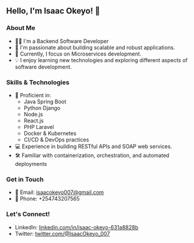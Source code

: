 ## Hello, I'm Isaac Okeyo! 👋

### About Me
- 👨‍💻 I'm a Backend Software Developer
- 👀 I'm passionate about building scalable and robust applications.
- 🌱 Currently, I focus on Microservices development.
- 💡 I enjoy learning new technologies and exploring different aspects of software development.
 ### Skills & Technologies
- 💼 Proficient in: 
  - Java Spring Boot
  - Python Django
  - Node.js
  - React.js
  - PHP Laravel
  - Docker & Kubernetes  
  - CI/CD & DevOps practices
- 💻 Experience in building RESTful APIs and SOAP web services.  
- 🛠️ Familiar with containerization, orchestration, and automated deployments

### Get in Touch
- 📧 Email: isaacokeyo007@gmail.com
- 📱 Phone: +254743207565

### Let's Connect!
- LinkedIn: [linkedin.com/in/isaac-okeyo-631a8828b](https://www.linkedin.com/in/isaac-okeyo-631a8828b/)
- Twitter: [twitter.com/@IsaacOkeyo_007](https://twitter.com/@IsaacOkeyo_007)

<!---
isaacokeyo/isaacokeyo is a ✨ special ✨ repository because its `README.md` (this file) appears on your GitHub profile.
You can click the Preview link to take a look at your changes.
--->
